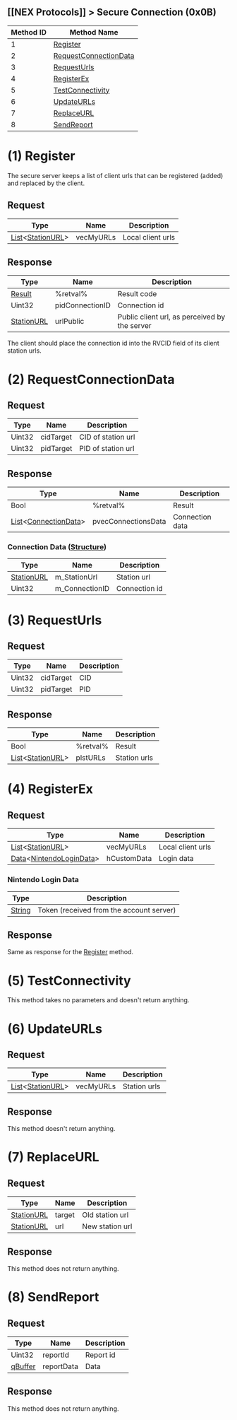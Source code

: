 ## [[NEX Protocols]] > Secure Connection (0x0B)

| Method ID | Method Name |
| --- | --- |
| 1 | [Register](#1-register) |
| 2 | [RequestConnectionData](#2-requestconnectiondata) |
| 3 | [RequestUrls](#3-requesturls) |
| 4 | [RegisterEx](#4-registerex) |
| 5 | [TestConnectivity](#5-testconnectivity) |
| 6 | [UpdateURLs](#6-updateurls) |
| 7 | [ReplaceURL](#7-replaceurl) |
| 8 | [SendReport](#8-sendreport) |

# (1) Register
The secure server keeps a list of client urls that can be registered (added) and replaced by the client.

## Request
| Type | Name | Description |
| --- | --- | --- |
| [List]&lt;[StationURL]&gt; | vecMyURLs | Local client urls |

## Response
| Type | Name | Description |
| --- | --- | --- |
| [Result] | %retval% | Result code |
| Uint32 | pidConnectionID | Connection id |
| [StationURL] | urlPublic |Public client url, as perceived by the server |

The client should place the connection id into the RVCID field of its client station urls.

# (2) RequestConnectionData
## Request
| Type | Name | Description |
| --- | --- | --- |
| Uint32 | cidTarget | CID of station url |
| Uint32 | pidTarget | PID of station url |

## Response
| Type | Name | Description |
| --- | --- | --- |
| Bool | %retval% | Result |
| [List]&lt;[ConnectionData](#connection-data)&gt; | pvecConnectionsData| Connection data |

### Connection Data ([Structure])
| Type | Name | Description |
| --- | --- | --- |
| [StationURL] | m_StationUrl | Station url |
| Uint32 | m_ConnectionID | Connection id |

# (3) RequestUrls
## Request
| Type | Name | Description |
| --- | --- | --- |
| Uint32 | cidTarget | CID |
| Uint32 | pidTarget | PID |

## Response
| Type | Name | Description |
| --- | --- | --- |
| Bool | %retval% | Result |
| [List]&lt;[StationURL]&gt; | plstURLs | Station urls |

# (4) RegisterEx
## Request
| Type | Name | Description |
| --- | --- | --- |
| [List]&lt;[StationURL]&gt; | vecMyURLs | Local client urls |
| [Data]&lt;[NintendoLoginData](#nintendo-login-data)&gt; | hCustomData | Login data |

### Nintendo Login Data
| Type | Description |
| --- | --- |
| [String] | Token (received from the account server) |

## Response
Same as response for the [Register](#1-register) method.

# (5) TestConnectivity
This method takes no parameters and doesn't return anything.

# (6) UpdateURLs
## Request
| Type | Name | Description |
| --- | --- | --- |
| [List]&lt;[StationURL]&gt; | vecMyURLs | Station urls |

## Response
This method doesn't return anything.

# (7) ReplaceURL
## Request
| Type | Name | Description |
| --- | --- | --- |
| [StationURL] | target | Old station url |
| [StationURL] | url | New station url |

## Response
This method does not return anything.

# (8) SendReport
## Request
| Type | Name | Description |
| --- | --- | --- |
| Uint32 | reportId | Report id |
| [qBuffer] | reportData | Data |

## Response
This method does not return anything.

[Result]: NEX-Common-Types#result
[qBuffer]: NEX-Common-Types#qbuffer
[List]: NEX-Common-Types#list
[String]: NEX-Common-Types#string
[StationURL]: NEX-Common-Types#stationurl
[Data]: NEX-Common-Types#anydataholder
[Structure]: NEX-Common-Types#structure